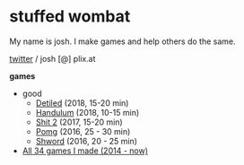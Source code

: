 # stuffed wombat

My name is josh. I make games and help others do the same.

<a href="https://twitter.com/wombatstuff" target="_blank">twitter</a> / josh [@] plix.at

**games**
- good
  - <a href="https://www.newgrounds.com/portal/view/722470" target="_blank">Detiled</a> (2018, 15-20 min)
  - <a href="https://www.newgrounds.com/portal/view/715081" target="_blank">Handulum</a> (2018, 10-15 min)
  - <a href="https://www.newgrounds.com/portal/view/700013" target="_blank">Shit 2</a> (2017, 15-20 min)
  - <a href="https://www.newgrounds.com/portal/view/683949" target="_blank">Pomg</a> (2016, 25 - 30 min)
  - <a href="https://www.newgrounds.com/portal/view/678184" target="_blank">Shword</a> (2016, 20 - 25 min)
- <a href="https://stuffedwombat.newgrounds.com/games/" target="_blank">All 34 games I made (2014 - now)</a>

